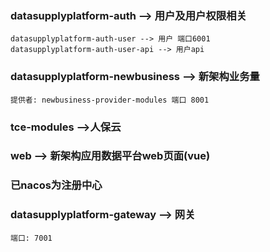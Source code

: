 ### datasupplyplatform-auth --> 用户及用户权限相关
    datasupplyplatform-auth-user --> 用户 端口6001
    datasupplyplatform-auth-user-api --> 用户api
    
### datasupplyplatform-newbusiness --> 新架构业务量
    提供者: newbusiness-provider-modules 端口 8001

### tce-modules -->人保云


### web --> 新架构应用数据平台web页面(vue)


### 已nacos为注册中心

### datasupplyplatform-gateway --> 网关
    端口: 7001